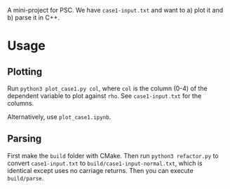A mini-project for PSC. We have `case1-input.txt` and want to a) plot it and b) parse it in C++.

# Usage

## Plotting

Run `python3 plot_case1.py col`, where `col` is the column (0-4) of the dependent variable to plot against `rho`. See `case1-input.txt` for the columns.

Alternatively, use `plot_case1.ipynb`.

## Parsing

First make the `build` folder with CMake. Then run `python3 refactor.py` to convert `case1-input.txt` to `build/case1-input-normal.txt`, which is identical except uses no carriage returns. Then you can execute `build/parse`.